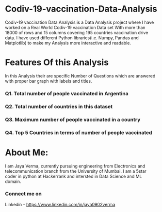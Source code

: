 # Codiv-19-vaccination-Data-Analysis
Codiv-19 vaccination Data Analysis is a Data Analysis project where I have worked on a Real World Codiv-19 vaccination Data set With more than 18000 of rows and 15 columns covering 195 countries vaccination drive data. I have used different Python libraries(i.e. Numpy, Pandas and Matplotlib) to make my Analysis more interactive and readable.

# Features Of this Analysis
In this Analysis their are specific Number of Questions which are answered with proper bar graph with labels and titles.
### Q1. Total number of people vaccinated in Argentina
### Q2. Total number of countries in this dataset
### Q3. Maximum number of people vaccinated in a country
### Q4. Top 5 Countries in terms of number of people vaccinated

# About Me:
I am Jaya Verma, currently pursuing engineering from Electronics and telecommunication branch from the University of Mumbai.
I am a 5star coder in python at Hackerrank and intersted in Data Science and ML domain.

### Connect me on 
Linkedin - https://www.linkedin.com/in/jaya0902verma
